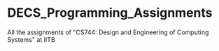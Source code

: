 # DECS_Programming_Assignments
All the assignments of "CS744: Design and Engineering of Computing Systems" at IITB
